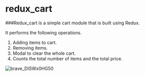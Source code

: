 # redux_cart

###Redux_cart is a simple cart module that is built using Redux.

It performs the following operations.

1. Adding items to cart.
2. Removing items.
3. Modal to clear the whole cart.
4. Counts the total number of items and the total price.

![brave_DISWx0HG50](https://user-images.githubusercontent.com/24621995/204150031-e08c1dca-3ee5-4160-9853-336b67fb650a.gif)
